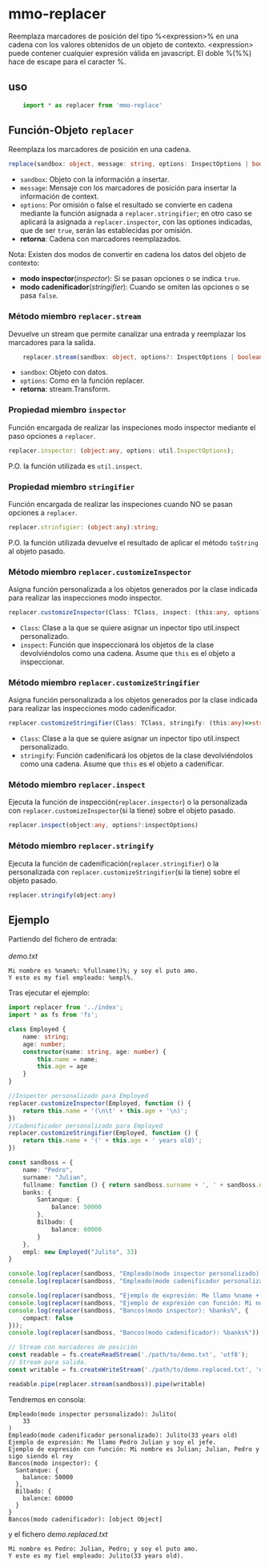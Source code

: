 # mmo-replacer

Reemplaza marcadores de posición del tipo %\<expression\>% en una cadena con los valores obtenidos de un objeto de contexto.
\<expression\> puede contener cualquier expresión válida en javascript.
El doble %(%%) hace de escape para el caracter %.

## uso
```ts
    import * as replacer from 'mmo-replace'
```

## Función-Objeto `replacer`
Reemplaza los marcadores de posición en una cadena.
```ts
replace(sandbox: object, message: string, options: InspectOptions | boolean=false) {
```
* `sandbox`: Objeto con la información a insertar. 
* `message`: Mensaje con los marcadores de posición para insertar la información de context.
* `options`: Por omisión o false el resultado se convierte en cadena mediante la función asignada a `replacer.stringifier`; en otro caso se aplicará la asignada a `replacer.inspector`, con las optiones indicadas, que de ser `true`, serán las establecidas por omisión.
* **retorna**: Cadena con marcadores reemplazados.

Nota: Existen dos modos de convertir en cadena los datos del objeto de contexto:
* **modo inspector**(*inspector*): Si se pasan opciones o se indica `true`.
* **modo cadenificador**(*stringifier*): Cuando se omiten las opciones o se pasa `false`.

### Método miembro `replacer.stream`
Devuelve un stream que permite canalizar una entrada y reemplazar los marcadores para la salida.
```ts
    replacer.stream(sandbox: object, options?: InspectOptions | boolean = false): stream.Transform 
```
* `sandbox`: Objeto con datos. 
* `options`: Como en la función replacer.     
* **retorna**: stream.Transform.

### Propiedad miembro `inspector`
Función encargada de realizar las inspeciones modo inspector mediante el paso opciones a `replacer`.
```ts
replacer.inspector: (object:any, options: util.InspectOptions); 
```
P.O. la función utilizada es `util.inspect`.
### Propiedad miembro `stringifier`
Función encargada de realizar las inspeciones cuando NO se pasan opciones a `replacer`.
```ts
replacer.strinfigier: (object:any):string; 
```
P.O. la función utilizada devuelve el resultado de aplicar el método `toString` al objeto pasado.

### Método miembro `replacer.customizeInspector`
Asigna función personalizada a los objetos generados por la clase indicada para realizar las inspecciones modo inspector. 
```ts
replacer.customizeInspector(Class: TClass, inspect: (this:any, options?:InspectOptions)=>string)
``` 
* `Class`: Clase a la que se quiere asignar un inpector tipo util.inspect personalizado. 
* `inspect`: Función que inspeccionará los objetos de la clase devolviéndolos como una cadena. Asume que `this` es el objeto a inspeccionar.
### Método miembro `replacer.customizeStringifier`
Asigna función personalizada a los objetos generados por la clase indicada para realizar las inspecciones modo cadenificador. 
```ts
replacer.customizeStringifier(Class: TClass, stringify: (this:any)=>string)
``` 
* `Class`: Clase a la que se quiere asignar un inpector tipo util.inspect personalizado. 
* `stringify`: Función cadenificará los objetos de la clase devolviéndolos como una cadena. Asume que `this` es el objeto a cadenificar.

### Método miembro `replacer.inspect`
Ejecuta la función de inspección(`replacer.inspector`) o la personalizada con `replacer.customizeInspector`(si la tiene) sobre el objeto pasado.
```ts
replacer.inspect(object:any, options?:inspectOptions)
``` 
### Método miembro `replacer.stringify`
Ejecuta la función de cadenificación(`replacer.stringifier`) o la personalizada con `replacer.customizeStringifier`(si la tiene) sobre el objeto pasado.
```ts
replacer.stringify(object:any)
``` 


## Ejemplo
Partiendo del fichero de entrada:<br><br>
*demo.txt*
```
Mi nombre es %name%: %fullname()%; y soy el puto amo.
Y este es my fiel empleado: %empl%.
```

Tras ejecutar el ejemplo:

```ts
import replacer from '../index';
import * as fs from 'fs';

class Employed {
    name: string;
    age: number;
    constructor(name: string, age: number) {
        this.name = name;
        this.age = age
    }
}

//Inspector personalizado para Employed
replacer.customizeInspector(Employed, function () {
    return this.name + '(\n\t' + this.age + '\n)';
})
//Cadenificador personalizado para Employed
replacer.customizeStringifier(Employed, function () {
    return this.name + '(' + this.age + ' years old)';
})

const sandboss = {
    name: "Pedro",
    surname: "Julian",
    fullname: function () { return sandboss.surname + ', ' + sandboss.name },
    banks: {
        Santanque: {
            balance: 50000
        },
        Bilbado: {
            balance: 60000
        }
    },
    empl: new Employed("Julito", 33)
}

console.log(replacer(sandboss, "Empleado(modo inspector personalizado): %empl%", {}));
console.log(replacer(sandboss, "Empleado(mode cadenificador personalizado): %empl%"));

console.log(replacer(sandboss, "Ejemplo de expresión: Me llamo %name + ' ' + surname% y soy el jefe."));
console.log(replacer(sandboss, "Ejemplo de expresión con función: Mi nombre es %surname + '; ' +  fullname()% y sigo siendo el rey"));
console.log(replacer(sandboss, "Bancos(modo inspector): %banks%", {
    compact: false
}));
console.log(replacer(sandboss, "Bancos(modo cadenificador): %banks%"));

// Stream con marcadores de posición
const readable = fs.createReadStream('./path/to/demo.txt', 'utf8');
// Stream para salida.
const writable = fs.createWriteStream('./path/to/demo.replaced.txt', 'utf8');

readable.pipe(replacer.stream(sandboss)).pipe(writable)
```
Tendremos en consola: 
```
Empleado(modo inspector personalizado): Julito(
	33
)
Empleado(mode cadenificador personalizado): Julito(33 years old)
Ejemplo de expresión: Me llamo Pedro Julian y soy el jefe.
Ejemplo de expresión con función: Mi nombre es Julian; Julian, Pedro y sigo siendo el rey
Bancos(modo inspector): {
  Santanque: {
    balance: 50000
  },
  Bilbado: {
    balance: 60000
  }
}
Bancos(modo cadenificador): [object Object]
```` 

y el fichero
*demo.replaced.txt*
```
Mi nombre es Pedro: Julian, Pedro; y soy el puto amo.
Y este es my fiel empleado: Julito(33 years old).
```